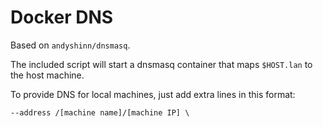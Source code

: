 # Docker DNS

Based on `andyshinn/dnsmasq`.

The included script will start a dnsmasq container that maps `$HOST.lan` to the host machine.

To provide DNS for local machines, just add extra lines in this format:

	--address /[machine name]/[machine IP] \

